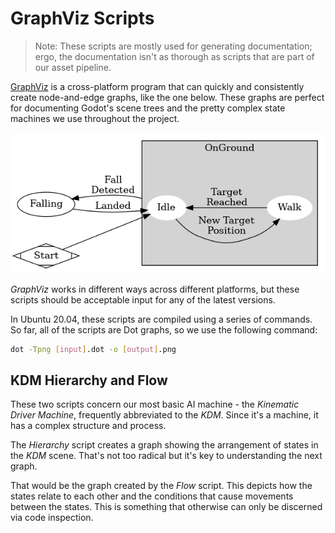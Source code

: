 # GraphViz Scripts
>Note: These scripts are mostly used for generating documentation; ergo, the documentation isn't as thorough as scripts that are part of our asset pipeline.

[GraphViz](https://graphviz.org/) is a cross-platform program that can quickly and consistently create node-and-edge graphs, like the one below. These graphs are perfect for documenting Godot's scene trees and the pretty complex state machines we use throughout the project.

![Image](./doc_images/sample_graph.png "Sample State Machine")

*GraphViz* works in different ways across different platforms, but these scripts should be acceptable input for any of the latest versions.

In Ubuntu 20.04, these scripts are compiled using a series of commands. So far, all of the scripts are Dot graphs, so we use the following command:

```bash
dot -Tpng [input].dot -o [output].png
```

## KDM Hierarchy and Flow
These two scripts concern our most basic AI machine - the *Kinematic Driver Machine*, frequently abbreviated to the *KDM*. Since it's a machine, it has a complex structure and process.

The *Hierarchy* script creates a graph showing the arrangement of states in the *KDM* scene. That's not too radical but it's key to understanding the next graph.

That would be the graph created by the *Flow* script. This depicts how the states relate to each other and the conditions that cause movements between the states. This is something that otherwise can only be discerned via code inspection.